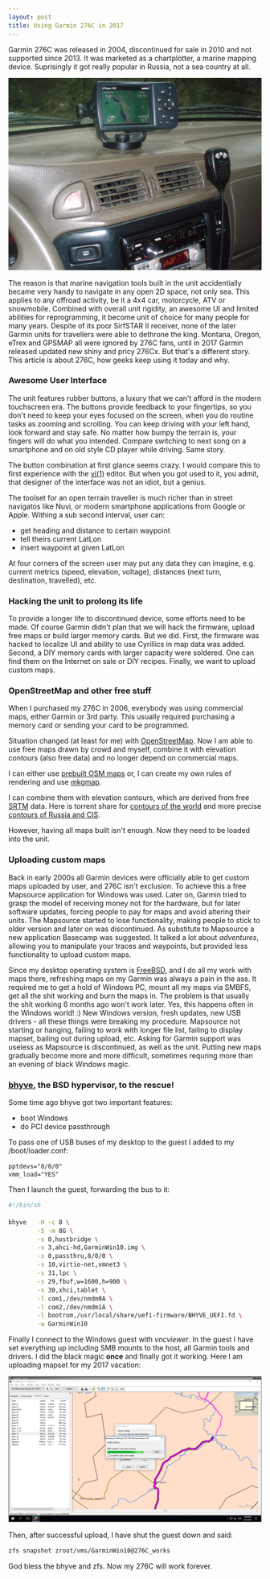 ```yaml
---
layout: post
title: Using Garmin 276C in 2017
---
```

Garmin 276C was released in 2004, discontinued for sale in 2010 and
not supported since 2013.
It was marketed as a chartplotter, a marine mapping device.
Suprisingly it got really popular in Russia, not a sea country at all.

![Garmin 276C installed on dash in my Patrol](/assets/posts/garmin-276c/garmin-in-patrol.jpg)

The reason is that marine navigation tools built in the unit accidentially
became very handy to navigate in any open 2D space, not only sea.
This applies to any offroad activity, be it a 4x4 car, motorcycle,
ATV or snowmobile.
Combined with overall unit rigidity, an awesome UI and limited abilities
for reprogramming, it become unit of choice for many people for many
years.
Despite of its poor SirfSTAR II receiver, none of the later Garmin units
for travellers were able to dethrone the king.
Montana, Oregon, eTrex and GPSMAP all were ignored by 276C fans,
until in 2017 Garmin released updated new shiny and pricy 276Cx.
But that's a different story.
This article is about 276C, how geeks keep using it today and why.

### Awesome User Interface

The unit features rubber buttons, a luxury that we can't afford
in the modern touchscreen era.
The buttons provide feedback to your fingertips, so you don't need
to keep your eyes focused on the screen, when you do routine tasks as
zooming and scrolling.
You can keep driving with your left hand, look forward and stay safe.
No matter how bumpy the terrain is, your fingers will do what you
intended.
Compare switching to next song on a smartphone and on old style CD
player while driving. Same story.

The button combination at first glance seems crazy.
I would compare this to first experience with the
[vi(1)](https://en.wikipedia.org/wiki/Vi)
editor.
But when you got used to it, you admit, that designer of the interface
was not an idiot, but a genius.

The toolset for an open terrain traveller is much richer than in
street navigatos like Nuvi, or modern smartphone applications from
Google or Apple.
Withing a sub second interval, user can:
* get heading and distance to certain waypoint
* tell theirs current LatLon
* insert waypoint at given LatLon

At four corners of the screen user may put any data they can
imagine, e.g. current metrics (speed, elevation, voltage),
distances (next turn, destination, travelled), etc.

### Hacking the unit to prolong its life

To provide a longer life to discontinued device, some efforts need
to be made.
Of course Garmin didn't plan that we will hack the firmware, upload
free maps or build larger memory cards.
But we did.
First, the firmware was hacked to localize UI and ability to use
Cyrillics in map data was added.
Second, a DIY memory cards with larger capacity were soldered.
One can find them on the Internet on sale or DIY recipes.
Finally, we want to upload custom maps.

### OpenStreetMap and other free stuff

When I purchased my 276C in 2006, everybody was using commercial
maps, either Garmin or 3rd party.
This usually required purchasing a memory card or sending your
card to be programmed.

Situation changed (at least for me) with
[OpenStreetMap](www.openstreetmap.org).
Now I am able to use free maps drawn by crowd and myself, combine it
with elevation contours (also free data) and no longer depend on
commercial maps.

I can either use
[prebuilt OSM maps](http://wiki.openstreetmap.org/wiki/OSM_Map_On_Garmin/Download)
or, I can create my own rules of rendering and use
[mkgmap](http://wiki.openstreetmap.org/wiki/Mkgmap).

I can combine them with elevation contours, which are derived from free
[SRTM](http://en.wikipedia.org/wiki/SRTM) data.
Here is torrent share for
[contours of the world](https://rutracker.org/forum/viewtopic.php?t=1054624)
and more precise
[contours of Russia and CIS](https://rutracker.org/forum/viewtopic.php?t=1686360).

However, having all maps built isn't enough.
Now they need to be loaded into the unit.

### Uploading custom maps

Back in early 2000s all Garmin devices were officially able to
get custom maps uploaded by user, and 276C isn't exclusion.
To achieve this a free Mapsource application for Windows was
used.
Later on, Garmin tried to grasp the model of receiving money
not for the hardware, but for later software updates, forcing
people to pay for maps and avoid altering their units.
The Mapsource started to lose functionality, making people to
stick to older version and later on was discontinued.
As substitute to Mapsource a new application Basecamp was suggested.
It talked a lot about _adventures_, allowing you to manipulate your
traces and waypoints, but provided less functionality to upload custom
maps.

Since my desktop operating system is
[FreeBSD](www.freebsd.org),
and I do all my work with maps there, refreshing maps on my Garmin was
always a pain in the ass.
It required me to get a hold of Windows PC, mount all my maps via SMBFS,
get all the shit working and burn the maps in.
The problem is that usually the shit working 6 months ago won't work later.
Yes, this happens often in the Windows world! :)
New Windows version, fresh updates, new USB drivers -
all these things were breaking my procedure.
Mapsource not starting or hanging, failing to work with longer file
list, failing to display mapset, bailing out during upload, etc.
Asking for Garmin support was useless as Mapsource is discontinued,
as well as the unit.
Putting new maps gradually become more and more difficult, sometimes
requring more than an evening of black Windows magic.

### [bhyve](bhyve.org), the BSD hypervisor, to the rescue!

Some time ago bhyve got two important features:
* boot Windows
* do PCI device passthrough

To pass one of USB buses of my desktop to the guest I added to
my /boot/loader.conf:
```
pptdevs="8/0/0"
vmm_load="YES"
```

Then I launch the guest, forwarding the bus to it:
```sh
#!/bin/sh

bhyve   -H -c 8 \
        -S -m 8G \
        -s 0,hostbridge \
        -s 3,ahci-hd,GarminWin10.img \
        -s 8,passthru,8/0/0 \
        -s 10,virtio-net,vmnet3 \
        -s 31,lpc \
        -s 29,fbuf,w=1600,h=900 \
        -s 30,xhci,tablet \
        -l com1,/dev/nmdm0A \
        -l com2,/dev/nmdm1A \
        -l bootrom,/usr/local/share/uefi-firmware/BHYVE_UEFI.fd \
        -w GarminWin10
```

Finally I connect to the Windows guest with _vncviewer_.
In the guest I have set everything up including SMB mounts
to the host, all Garmin tools and drivers.
I did the black magic **once** and finally got it working.
Here I am uploading mapset for my 2017 vacation:

[ ![Mapsource running on Windows in bhyve](/assets/posts/garmin-276c/garmin-bhyve.png) ](/assets/posts/garmin-276c/garmin-bhyve.png)

Then, after successful upload, I have shut the guest down and said:

```sh
zfs snapshot zroot/vms/GarminWin10@276C_works
```

God bless the bhyve and zfs.
Now my 276C will work forever.
